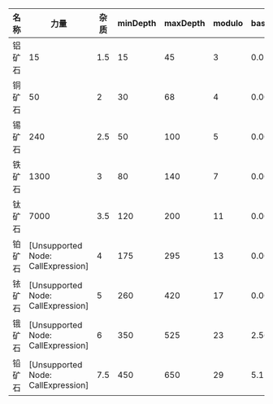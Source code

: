 | 名称  | 力量  | 杂质  | minDepth | maxDepth | modulo | baseAmount | amountMult |
| --- | --- | --- | -------- | -------- | ------ | ---------- | ---------- |
| 铝矿石 | 15 | 1.5 | 15 | 45 | 3 | 0.02 | 1.05 |
| 铜矿石 | 50 | 2 | 30 | 68 | 4 | 0.004 | 1.05 |
| 锡矿石 | 240 | 2.5 | 50 | 100 | 5 | 0.0008 | 1.05 |
| 铁矿石 | 1300 | 3 | 80 | 140 | 7 | 0.00016 | 1.05 |
| 钛矿石 | 7000 | 3.5 | 120 | 200 | 11 | 0.000032 | 1.05 |
| 铂矿石 | [Unsupported Node: CallExpression] | 4 | 175 | 295 | 13 | 0.0000064 | 1.05 |
| 铱矿石 | [Unsupported Node: CallExpression] | 5 | 260 | 420 | 17 | 0.00000128 | 1.05 |
| 锇矿石 | [Unsupported Node: CallExpression] | 6 | 350 | 525 | 23 | 2.56e-7 | 1.05 |
| 铅矿石 | [Unsupported Node: CallExpression] | 7.5 | 450 | 650 | 29 | 5.12e-8 | 1.05 |
